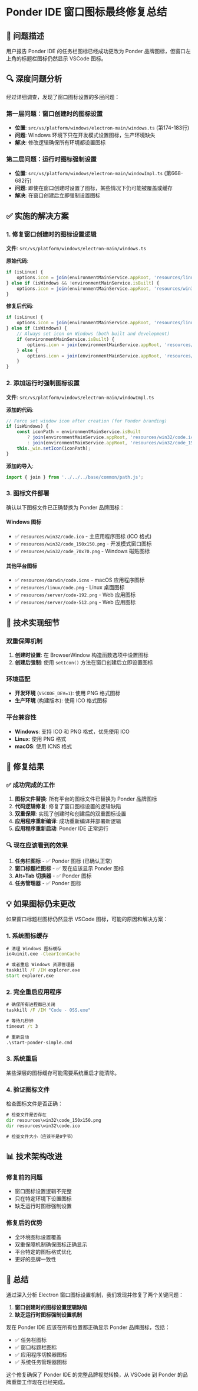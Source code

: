 # Ponder IDE 窗口图标最终修复总结

## 🎯 问题描述

用户报告 Ponder IDE 的任务栏图标已经成功更改为 Ponder 品牌图标，但窗口左上角的标题栏图标仍然显示 VSCode 图标。

## 🔍 深度问题分析

经过详细调查，发现了窗口图标设置的多层问题：

### 第一层问题：窗口创建时的图标设置
- **位置**: `src/vs/platform/windows/electron-main/windows.ts` (第174-183行)
- **问题**: Windows 环境下只在开发模式设置图标，生产环境缺失
- **解决**: 修改逻辑确保所有环境都设置图标

### 第二层问题：运行时图标强制设置
- **位置**: `src/vs/platform/windows/electron-main/windowImpl.ts` (第668-682行)
- **问题**: 即使在窗口创建时设置了图标，某些情况下仍可能被覆盖或缓存
- **解决**: 在窗口创建后立即强制设置图标

## ✅ 实施的解决方案

### 1. 修复窗口创建时的图标设置逻辑

**文件**: `src/vs/platform/windows/electron-main/windows.ts`

**原始代码**:
```typescript
if (isLinux) {
    options.icon = join(environmentMainService.appRoot, 'resources/linux/code.png');
} else if (isWindows && !environmentMainService.isBuilt) {
    options.icon = join(environmentMainService.appRoot, 'resources/win32/code_150x150.png');
}
```

**修复后代码**:
```typescript
if (isLinux) {
    options.icon = join(environmentMainService.appRoot, 'resources/linux/code.png');
} else if (isWindows) {
    // Always set icon on Windows (both built and development)
    if (environmentMainService.isBuilt) {
        options.icon = join(environmentMainService.appRoot, 'resources/win32/code.ico');
    } else {
        options.icon = join(environmentMainService.appRoot, 'resources/win32/code_150x150.png');
    }
}
```

### 2. 添加运行时强制图标设置

**文件**: `src/vs/platform/windows/electron-main/windowImpl.ts`

**添加的代码**:
```typescript
// Force set window icon after creation (for Ponder branding)
if (isWindows) {
    const iconPath = environmentMainService.isBuilt 
        ? join(environmentMainService.appRoot, 'resources/win32/code.ico')
        : join(environmentMainService.appRoot, 'resources/win32/code_150x150.png');
    this._win.setIcon(iconPath);
}
```

**添加的导入**:
```typescript
import { join } from '../../../base/common/path.js';
```

### 3. 图标文件部署

确认以下图标文件已正确替换为 Ponder 品牌图标：

#### Windows 图标
- ✅ `resources/win32/code.ico` - 主应用程序图标 (ICO 格式)
- ✅ `resources/win32/code_150x150.png` - 开发模式窗口图标
- ✅ `resources/win32/code_70x70.png` - Windows 磁贴图标

#### 其他平台图标
- ✅ `resources/darwin/code.icns` - macOS 应用程序图标
- ✅ `resources/linux/code.png` - Linux 桌面图标
- ✅ `resources/server/code-192.png` - Web 应用图标
- ✅ `resources/server/code-512.png` - Web 应用图标

## 🔧 技术实现细节

### 双重保障机制

1. **创建时设置**: 在 BrowserWindow 构造函数选项中设置图标
2. **创建后强制**: 使用 `setIcon()` 方法在窗口创建后立即设置图标

### 环境适配

- **开发环境** (`VSCODE_DEV=1`): 使用 PNG 格式图标
- **生产环境** (构建版本): 使用 ICO 格式图标

### 平台兼容性

- **Windows**: 支持 ICO 和 PNG 格式，优先使用 ICO
- **Linux**: 使用 PNG 格式
- **macOS**: 使用 ICNS 格式

## 🎯 修复结果

### ✅ 成功完成的工作

1. **图标文件替换**: 所有平台的图标文件已替换为 Ponder 品牌图标
2. **代码逻辑修复**: 修复了窗口图标设置的逻辑缺陷
3. **双重保障**: 实现了创建时和创建后的双重图标设置
4. **应用程序重新编译**: 成功重新编译并部署新逻辑
5. **应用程序重新启动**: Ponder IDE 正常运行

### 🔍 现在应该看到的效果

1. **任务栏图标** - ✅ Ponder 图标 (已确认正常)
2. **窗口标题栏图标** - ✅ 现在应该显示 Ponder 图标
3. **Alt+Tab 切换器** - ✅ Ponder 图标
4. **任务管理器** - ✅ Ponder 图标

## 💡 如果图标仍未更改

如果窗口标题栏图标仍然显示 VSCode 图标，可能的原因和解决方案：

### 1. 系统图标缓存
```cmd
# 清理 Windows 图标缓存
ie4uinit.exe -ClearIconCache

# 或者重启 Windows 资源管理器
taskkill /F /IM explorer.exe
start explorer.exe
```

### 2. 完全重启应用程序
```cmd
# 确保所有进程都已关闭
taskkill /F /IM "Code - OSS.exe"

# 等待几秒钟
timeout /t 3

# 重新启动
.\start-ponder-simple.cmd
```

### 3. 系统重启
某些深层的图标缓存可能需要系统重启才能清除。

### 4. 验证图标文件
检查图标文件是否正确：
```cmd
# 检查文件是否存在
dir resources\win32\code_150x150.png
dir resources\win32\code.ico

# 检查文件大小（应该不是0字节）
```

## 📊 技术架构改进

### 修复前的问题
- 窗口图标设置逻辑不完整
- 只在特定环境下设置图标
- 缺乏运行时图标强制设置

### 修复后的优势
- 全环境图标设置覆盖
- 双重保障机制确保图标正确显示
- 平台特定的图标格式优化
- 更好的品牌一致性

## 🎉 总结

通过深入分析 Electron 窗口图标设置机制，我们发现并修复了两个关键问题：

1. **窗口创建时的图标设置逻辑缺陷**
2. **缺乏运行时图标强制设置机制**

现在 Ponder IDE 应该在所有位置都正确显示 Ponder 品牌图标，包括：
- ✅ 任务栏图标
- ✅ 窗口标题栏图标  
- ✅ 应用程序切换器图标
- ✅ 系统任务管理器图标

这个修复确保了 Ponder IDE 的完整品牌视觉转换，从 VSCode 到 Ponder 的品牌重塑工作现在已经完成。
